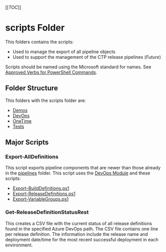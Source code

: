 [[_TOC_]]

# scripts Folder
This folders contains the scripts:
- Used to manage the export of all pipeline objects
- Used to support the management of the CTP release pipelines (*Future*) 

Scripts should be named using the Microsoft standard for names. See [Approved Verbs for PowerShell Commands](https://docs.microsoft.com/en-us/powershell/scripting/developer/cmdlet/approved-verbs-for-windows-powershell-commands?view=powershell-7).

## Folder Structure
This folders with the scripts folder are:
- [Demos](./Demos/Demos.md)
- [DevOps](./DevOps/DevOps.md)
- [OneTime](./OneTime/OneTime.md)
- [Tests](./Tests/Tests.md)

## Major Scripts

### Export-AllDefinitions
This script exports pipeline components that are newer than those already in the [pipelines](../pipelines/pipelines.md) folder.
This script uses the [DevOps Module](#devops) and these scripts:
- [Export-BuildDefinitions.ps1](./Export-BuildDefinitions.ps1)
- [Export-ReleaseDefinitions.ps1](./Export-ReleaseDefinitions.ps1)
- [Export-VariableGroups.ps1](./Export-VariableGroups.ps1)

### Get-ReleaseDefinitionStatusRest
This creates a CSV file with the current status of all release definitions found in the specified Azure DevOps path.
The CSV file contains one line per release definition.
The information include the release name and deployment date/time for the most recent successful deployment in each environment. 
